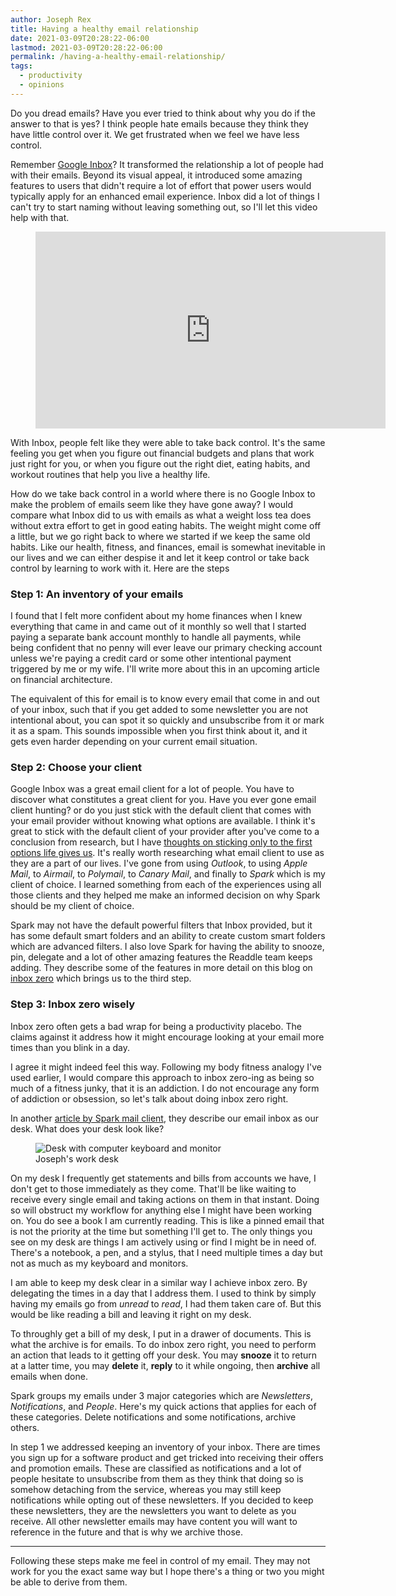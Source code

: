 ```yaml
---
author: Joseph Rex
title: Having a healthy email relationship
date: 2021-03-09T20:28:22-06:00
lastmod: 2021-03-09T20:28:22-06:00
permalink: /having-a-healthy-email-relationship/
tags:
  - productivity
  - opinions
---
```

Do you dread emails? Have you ever tried to think about why you do if the answer to that
is yes? I think people hate emails because they think they have little control over it.
We get frustrated when we feel we have less control.
<!--more-->

Remember [Google Inbox][1]? It transformed the relationship a lot of people had with
their emails. Beyond its visual appeal, it introduced some amazing features to users
that didn't require a lot of effort that power users would typically apply for an
enhanced email experience. Inbox did a lot of things I can't try to start naming without
leaving something out, so I'll let this video help with that.

<figure class="video">
<iframe width="560" height="315" src="https://www.youtube-nocookie.com/embed/VCo3zZ0P4vU?controls=0" frameborder="0" allow="accelerometer; autoplay; clipboard-write; encrypted-media; gyroscope; picture-in-picture" allowfullscreen></iframe>
</figure>

With Inbox, people felt like they were able to take back control. It's the same feeling
you get when you figure out financial budgets and plans that work just right for you, or
when you figure out the right diet, eating habits, and workout routines that help you live
a healthy life.

How do we take back control in a world where there is no Google Inbox to make the problem
of emails seem like they have gone away? I would compare what Inbox did to us with emails
as what a weight loss tea does without extra effort to get in good eating habits. The
weight might come off a little, but we go right back to where we started if we keep the
same old habits. Like our health, fitness, and finances, email is somewhat inevitable in
our lives and we can either despise it and let it keep control or take back control by
learning to work with it. Here are the steps

### Step 1: An inventory of your emails
I found that I felt more confident about my home finances when I knew everything that
came in and came out of it monthly so well that I started paying a separate bank account
monthly to handle all payments, while being confident that no penny will ever leave our
primary checking account unless we're paying a credit card or some other intentional payment
triggered by me or my wife. I'll write more about this in an upcoming article on financial
architecture.

The equivalent of this for email is to know every email that come in and out of your inbox,
such that if you get added to some newsletter you are not intentional about, you can spot
it so quickly and unsubscribe from it or mark it as a spam. This sounds impossible
when you first think about it, and it gets even harder depending on your current email
situation.

### Step 2: Choose your client
Google Inbox was a great email client for a lot of people. You have to discover what
constitutes a great client for you. Have you ever gone email client hunting? or do you
just stick with the default client that comes with your email provider without knowing
what options are available. I think it's great to stick with the default client of your
provider after you've come to a conclusion from research, but I have [thoughts on sticking
only to the first options life gives us][2]. It's really worth researching
what email client to use as they are a part of our lives. I've gone from using _Outlook_,
to using _Apple Mail_, to _Airmail_, to _Polymail_, to _Canary Mail_, and finally to _Spark_
which is my client of choice. I learned something from each of the experiences using all
those clients and they helped me make an informed decision on why Spark should be my
client of choice.

Spark may not have the default powerful filters that Inbox provided, but it has some default
smart folders and an ability to create custom smart folders which are advanced filters.
I also love Spark for having the ability to snooze, pin, delegate and a lot of other amazing
features the Readdle team keeps adding. They describe some of the features in more detail
on this blog on [inbox zero][3] which brings us to the third step.

### Step 3: Inbox zero wisely
Inbox zero often gets a bad wrap for being a productivity placebo. The claims against it
address how it might encourage looking at your email more times than you blink in a day.

I agree it might indeed feel this way. Following my body fitness analogy I've used earlier,
I would compare this approach to inbox zero-ing as being so much of a fitness junky, that
it is an addiction. I do not encourage any form of addiction or obsession, so let's talk
about doing inbox zero right.

In another [article by Spark mail client][4], they describe our email inbox as our desk.
What does your desk look like?

<figure>
<img src="https://res.cloudinary.com/strich/image/upload/v1615345944/595C8D23-22F9-425A-854B-AAC58ACAA6AD_1_105_c_mm46g9.jpg" alt="Desk with computer keyboard and monitor" class="image">
<figcaption>Joseph's work desk</figcaption>
</figure>

On my desk I frequently get statements and bills from accounts we have, I don't get to those
immediately as they come. That'll be like waiting to receive every single email and taking
actions on them in that instant. Doing so will obstruct my workflow for anything else I might
have been working on. You do see a book I am currently reading. This is like a pinned
email that is not the priority at the time but something I'll get to. The only things you see on
my desk are things I am actively using or find I might be in need of. There's a notebook, a pen,
and a stylus, that I need multiple times a day but not as much as my keyboard and monitors.

I am able to keep my desk clear in a similar way I achieve inbox zero. By delegating the times in
a day that I address them. I used to think by simply having my emails go from _unread_ to _read_,
I had them taken care of. But this would be like reading a bill and leaving it right on my desk.

To throughly get a bill of my desk, I put in a drawer of documents. This is what the archive is
for emails. To do inbox zero right, you need to perform an action that leads to it getting off your
desk. You may **snooze** it to return at a latter time, you may **delete** it, **reply** to it while
ongoing, then **archive** all emails when done.

Spark groups my emails under 3 major categories which are _Newsletters_, _Notifications_, and _People_.
Here's my quick actions that applies for each of these categories. Delete notifications and some notifications,
archive others.

In step 1 we addressed keeping an inventory of your inbox. There are times you sign up for a software product
and get tricked into receiving their offers and promotion emails. These are classified as notifications
and a lot of people hesitate to unsubscribe from them as they think that doing so is somehow detaching from
the service, whereas you may still keep notifications while opting out of these newsletters. If you decided
to keep these newsletters, they are the newsletters you want to delete as you receive. All other newsletter
emails may have content you will want to reference in the future and that is why we archive those.

<hr>

Following these steps make me feel in control of my email. They may not work for you the exact same way
but I hope there's a thing or two you might be able to derive from them.



[1]: https://en.wikipedia.org/wiki/Inbox_by_Gmail
[2]: https://www.josephrex.me/relative-and-absolute-thinkers/
[3]: https://readdle.com/blog/how-to-reach-inbox-zero
[4]: https://sparkmailapp.com/blog/how-to-reach-inbox-zero
